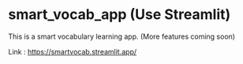 # smart_vocab_app (Use Streamlit)

This is a smart vocabulary learning app. (More features coming soon)

Link : https://smartvocab.streamlit.app/
